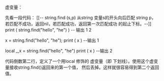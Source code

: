虚变量：

先看一段代码：
[[-- string.find (s,p) 从string 变量s的开头向后匹配 string p，若匹配不成功，返回nil，若匹配成功，返回第一次匹配成功
的起止下标。--]]
print ( string.find("hello", "he")  ) -- 输出 1   2

x = string.find("hello", "he");
print ( x )                       --输出 1

local _,x = string.find("hello", "he") 
print ( x )                       --输出 2

代码倒数第二行，定义了一个用local 修饰的 虚变量（即 下划线）。使用这个虚变量接收string.find()返回来的第一个值，
然后丢掉。这样就很容易得到第二个返回值。


